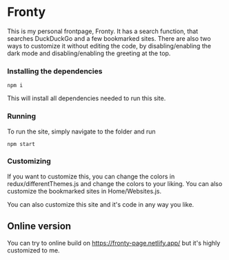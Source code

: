 # Fronty

This is my personal frontpage, Fronty. It has a search function, that searches DuckDuckGo and a few bookmarked sites. There are also two ways to customize it without editing the code, by disabling/enabling the dark mode and disabling/enabling the greeting at the top.

### Installing the dependencies

`npm i`

This will install all dependencies needed to run this site.

### Running

To run the site, simply navigate to the folder and run

`npm start`

### Customizing

If you want to customize this, you can change the colors in redux/differentThemes.js and change the colors to your liking.
You can also customize the bookmarked sites in Home/Websites.js.

You can also customize this site and it's code in any way you like.

## Online version

You can try to online build on https://fronty-page.netlify.app/ but it's highly customized to me.
